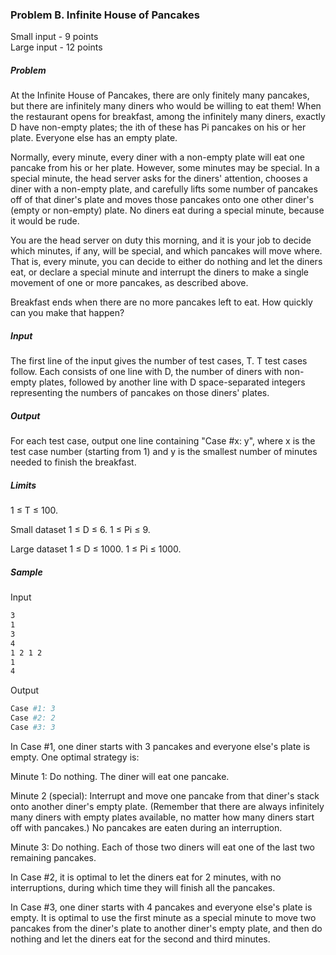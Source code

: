 ### Problem B. Infinite House of Pancakes
Small input - 9 points	
Large input - 12 points

##### Problem

At the Infinite House of Pancakes, there are only finitely many pancakes, but there are infinitely many diners who would be willing to eat them! When the restaurant opens for breakfast, among the infinitely many diners, exactly D have non-empty plates; the ith of these has Pi pancakes on his or her plate. Everyone else has an empty plate.

Normally, every minute, every diner with a non-empty plate will eat one pancake from his or her plate. However, some minutes may be special. In a special minute, the head server asks for the diners' attention, chooses a diner with a non-empty plate, and carefully lifts some number of pancakes off of that diner's plate and moves those pancakes onto one other diner's (empty or non-empty) plate. No diners eat during a special minute, because it would be rude.

You are the head server on duty this morning, and it is your job to decide which minutes, if any, will be special, and which pancakes will move where. That is, every minute, you can decide to either do nothing and let the diners eat, or declare a special minute and interrupt the diners to make a single movement of one or more pancakes, as described above.

Breakfast ends when there are no more pancakes left to eat. How quickly can you make that happen?

##### Input

The first line of the input gives the number of test cases, T. T test cases follow. Each consists of one line with D, the number of diners with non-empty plates, followed by another line with D space-separated integers representing the numbers of pancakes on those diners' plates.

##### Output

For each test case, output one line containing "Case #x: y", where x is the test case number (starting from 1) and y is the smallest number of minutes needed to finish the breakfast.

##### Limits

1 ≤ T ≤ 100.

Small dataset
1 ≤ D ≤ 6.
1 ≤ Pi ≤ 9.

Large dataset
1 ≤ D ≤ 1000.
1 ≤ Pi ≤ 1000.

##### Sample


Input 
```sh
3
1
3
4
1 2 1 2
1
4
```

Output 
```sh
Case #1: 3
Case #2: 2
Case #3: 3
```

In Case #1, one diner starts with 3 pancakes and everyone else's plate is empty. One optimal strategy is:

Minute 1: Do nothing. The diner will eat one pancake.

Minute 2 (special): Interrupt and move one pancake from that diner's stack onto another diner's empty plate. (Remember that there are always infinitely many diners with empty plates available, no matter how many diners start off with pancakes.) No pancakes are eaten during an interruption.

Minute 3: Do nothing. Each of those two diners will eat one of the last two remaining pancakes.

In Case #2, it is optimal to let the diners eat for 2 minutes, with no interruptions, during which time they will finish all the pancakes.

In Case #3, one diner starts with 4 pancakes and everyone else's plate is empty. It is optimal to use the first minute as a special minute to move two pancakes from the diner's plate to another diner's empty plate, and then do nothing and let the diners eat for the second and third minutes.